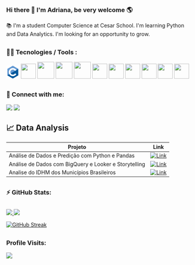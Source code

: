 <div>

### Hi there 👋 I'm Adriana, be very welcome 🌎
📚 I'm a student Computer Science at Cesar School. I'm learning Python and Data Analytics. I'm looking for an opportunity to grow.

##
### 👩‍💻 Tecnologies / Tools :
<img src="https://raw.githubusercontent.com/devicons/devicon/master/icons/c/c-original.svg" height="35" width="35">
<img src="https://img.icons8.com/color/48/000000/python--v1.png" height="40" width="40"/>
<img src="https://github.com/Dricalucia/Dricalucia/assets/108764670/3f9607ac-fe69-4cab-bdd5-f59866bc396e" height="45" width="45"/>
<img src="https://github.com/Dricalucia/Dricalucia/assets/108764670/d60f1c53-12de-4a3c-9cbe-8e8f66beca11" height="45" width="45" />
<img src="https://github.com/Dricalucia/Dricalucia/assets/108764670/a417d3a3-fcd3-4fb3-b6d7-df37de0b3b79" height="45" width="45" />
<img src="https://img.icons8.com/color/48/000000/html-5--v1.png" height="40" width="40"/>
<img src="https://img.icons8.com/fluency/48/000000/github.png" height="40" width="40" />
<img src="https://img.icons8.com/color/48/000000/visual-studio-code-2019.png" height="40" width="40" />
<img src="https://github.com/Dricalucia/Dricalucia/assets/108764670/3aed33d9-2ef4-4c65-97fa-39c0d3eabf51" height="40" width="40" />
<img src="https://github.com/Dricalucia/Dricalucia/assets/108764670/0df4fff4-513e-4161-8eb8-c71dba3f5a81" height="40" width="40" />
<img src="https://github.com/Dricalucia/Dricalucia/assets/108764670/9994c4d0-1dc9-4ee8-9120-add0b414b593" height="40" width="40" />


##
### 📱 Connect with me:
<a href = "mailto:alfr@cesar.schooli"><img loading="lazy" src="https://img.shields.io/badge/Gmail-D14836?style=for-the-badge&logo=gmail&logoColor=white" target="_blank"></a>
<a href="https://www.linkedin.com/in/adriana-rodrigues-38733921" target="_blank"><img loading="lazy" src="https://img.shields.io/badge/-LinkedIn-%230077B5?style=for-the-badge&logo=linkedin&logoColor=white" target="_blank"></a>

##
## :chart_with_upwards_trend: Data Analysis
| Projeto                                                     | Link                                                  | 
| ----------------------------------------------------------- | ----------------------------------------------------- |
| Análise de Dados e Predição com Python e Pandas             | [![Link](https://img.shields.io/badge/-Análise-E44C30?style=for-the-badge)](https://github.com/Dricalucia/Programa_Desenvolve_2024/tree/9b59b41c1091ea3a25ec27706c9312f39bd28b57/2o%20Desafio%20-%20An%C3%A1lise%20de%20Dados%20e%20Predi%C3%A7%C3%A3o%20com%20Python%20e%20Pandas) |
| Análise de Dados com BigQuery e Looker e Storytelling       | [![Link](https://img.shields.io/badge/-Análise-0077B5?style=for-the-badge)](https://github.com/Dricalucia/Programa_Desenvolve_2024/tree/f4890cd8ae5ea64e83793f7c9dd03c37a1aea7fb/3o%20Desafio%20-%20An%C3%A1lise%20de%20Dados%20com%20BigQuery%20e%20Looker%20e%20Storytelling) |
| Analise do IDHM dos Municípios Brasileiros                  | [![Link](https://img.shields.io/badge/-Análise-E44C30?style=for-the-badge)](https://github.com/Dricalucia/Data-analysis-IDHM-dos-Municipios-Brasileiros/) |




##
### ⚡ GitHub Stats:
##
<a href="https://github.com/Dricalucia">
<img loading="lazy" height="180em" src="https://github-readme-stats.vercel.app/api/top-langs/?username=Dricalucia&layout=compact&langs_count=7&theme=dracula"/>
<img loading="lazy" height="180em" src="https://github-readme-stats.vercel.app/api?username=Dricalucia&show_icons=true&theme=dracula&include_all_commits=true&count_private=true"/>
</a>

[![GitHub Streak](https://streak-stats.demolab.com/?user=Dricalucia&theme=bear&background=000&border=30A3DC&dates=FFF)](https://git.io/streak-stats)


##
### Profile Visits:
   <img src="https://profile-counter.glitch.me/Dricalucia/count.svg" /> 
  
 
 </div>


